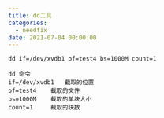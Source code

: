 ```yaml
---
title: dd工具
categories:
  - needfix
date: 2021-07-04 00:00:00
---
```

    dd if=/dev/xvdb1 of=test4 bs=1000M count=1
    
    dd 命令
    if=/dev/xvdb1   截取的位置
    of=test4    截取的文件
    bs=1000M    截取的单块大小
    count=1     截取的块数